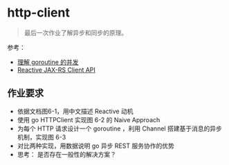 # http-client

> 最后一次作业了解异步和同步的原理。

参考：
  + [理解 goroutine 的并发](http://blog.csdn.net/pmlpml/article/details/78850661)
  + [Reactive JAX-RS Client API](https://jersey.github.io/documentation/latest/rx-client.html)


## 作业要求

  + 依据文档图6-1，用中文描述 Reactive 动机
  + 使用 go HTTPClient 实现图 6-2 的 Naive Approach
  + 为每个 HTTP 请求设计一个 goroutine ，利用 Channel 搭建基于消息的异步机制，实现图 6-3
  + 对比两种实现，用数据说明 go 异步 REST 服务协作的优势
  + 思考： 是否存在一般性的解决方案？
